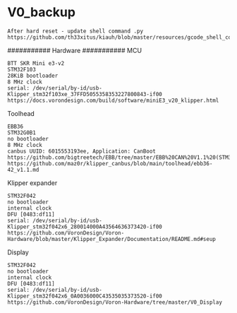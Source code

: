# V0_backup
	After hard reset - update shell command .py https://github.com/th33xitus/kiauh/blob/master/resources/gcode_shell_command.py

########### Hardware ###########
MCU
	
	BTT SKR Mini e3-v2
	STM32F103
	28KiB bootloader
	8 MHz clock
	serial: /dev/serial/by-id/usb-Klipper_stm32f103xe_37FFD5055358353227800843-if00
	https://docs.vorondesign.com/build/software/miniE3_v20_klipper.html

Toolhead
	
	EBB36 
	STM32G0B1
	no bootloader
	8 MHz clock
	canbus UUID: 6015553193ee, Application: CanBoot
	https://github.com/bigtreetech/EBB/tree/master/EBB%20CAN%20V1.1%20(STM32G0B1) 
	https://github.com/maz0r/klipper_canbus/blob/main/toolhead/ebb36-42_v1.1.md 

Klipper expander
	
	STM32F042
	no bootloader
	internal clock
	DFU [0483:df11]
	serial: /dev/serial/by-id/usb-Klipper_stm32f042x6_280014000A43564636373420-if00 
	https://github.com/VoronDesign/Voron-Hardware/blob/master/Klipper_Expander/Documentation/README.md#seup 

Display
	
	STM32F042
	no bootloader
	internal clock
	DFU [0483:df11]
	serial: /dev/serial/by-id/usb-Klipper_stm32f042x6_0A0036000C43535035373520-if00
	https://github.com/VoronDesign/Voron-Hardware/tree/master/V0_Display

